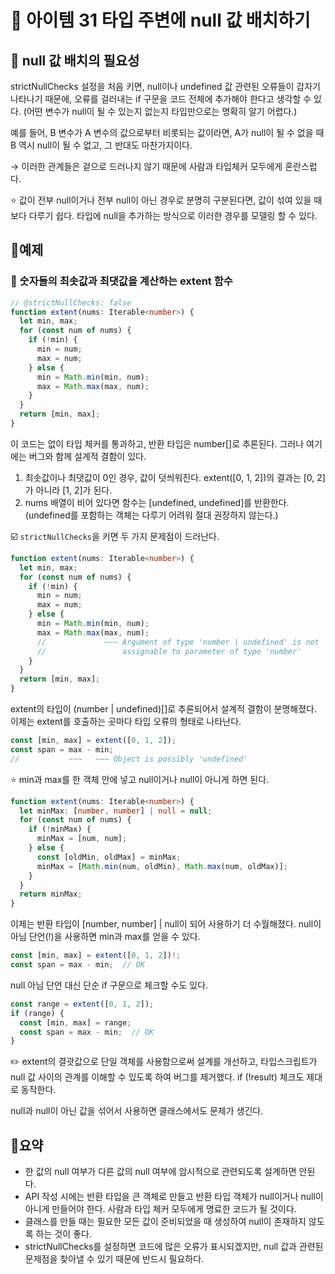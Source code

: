 # 📎 아이템 31 타입 주변에 null 값 배치하기

## 📍 null 값 배치의 필요성

strictNullChecks 설정을 처음 키면, null이나 undefined 값 관련된 오류들이 갑자기 나타나기 때문에, 오류를 걸러내는 if 구문을 코드 전체에 추가해야 한다고 생각할 수 있다. (어떤 변수가 null이 될 수 있는지 없는지 타입만으로는 명확히 알기 어렵다.)

예를 들어, B 변수가 A 변수의 값으로부터 비롯되는 값이라면, A가 null이 될 수 없을 때 B 역시 null이 될 수 없고, 그 반대도 마찬가지이다.

→ 이러한 관계들은 겉으로 드러나지 않기 때문에 사람과 타입체커 모두에게 혼란스럽다.

⭐️ 값이 전부 null이거나 전부 null이 아닌 경우로 분명히 구분된다면, 값이 섞여 있을 때보다 다루기 쉽다. 타입에 null을 추가하는 방식으로 이러한 경우를 모델링 할 수 있다.

## 📍예제

### 🔗 숫자들의 최솟값과 최댓값을 계산하는 extent 함수

```typescript
// @strictNullChecks: false
function extent(nums: Iterable<number>) {
  let min, max;
  for (const num of nums) {
    if (!min) {
      min = num;
      max = num;
    } else {
      min = Math.min(min, num);
      max = Math.max(max, num);
    }
  }
  return [min, max];
}
```

이 코드는  없이 타입 체커를 통과하고, 반환 타입은 number\[]로 추론된다. 그러나 여기에는 버그와 함께 설계적 결함이 있다.

1. 최솟값이나 최댓값이 0인 경우, 값이 덧씌워진다.  extent(\[0, 1, 2])의 결과는 \[0, 2] 가 아니라 \[1, 2]가 된다.
2. nums 배열이 비어 있다면 함수는 \[undefined, undefined]를 반환한다. (undefined를 포함하는 객체는 다루기 어려워 절대 권장하지 않는다.)

☑️ `strictNullChecks`을 키면 두 가지 문제점이 드러난다.

```typescript
function extent(nums: Iterable<number>) {
  let min, max;
  for (const num of nums) {
    if (!min) {
      min = num;
      max = num;
    } else {
      min = Math.min(min, num);
      max = Math.max(max, num);
      //             ~~~ Argument of type 'number | undefined' is not
      //                 assignable to parameter of type 'number'
    }
  }
  return [min, max];
}
```

extent의 타입이 (number | undefined)\[]로 추론되어서 설계적 결함이 분명해졌다. 이제는 extent를 호출하는 곳마다 타입 오류의 형태로 나타난다.

```typescript
const [min, max] = extent([0, 1, 2]);
const span = max - min;
//           ~~~   ~~~ Object is possibly 'undefined'
```

⭐️ min과 max를 한 객체 안에 넣고 null이거나 null이 아니게 하면 된다.

```typescript
function extent(nums: Iterable<number>) {
  let minMax: [number, number] | null = null;
  for (const num of nums) {
    if (!minMax) {
      minMax = [num, num];
    } else {
      const [oldMin, oldMax] = minMax;
      minMax = [Math.min(num, oldMin), Math.max(num, oldMax)];
    }
  }
  return minMax;
}
```

이제는 반환 타입이 \[number, number] | null이 되어 사용하기 더 수월해졌다. null이 아님 단언(!)을 사용하면 min과 max를 얻을 수 있다.

```typescript
const [min, max] = extent([0, 1, 2])!;
const span = max - min;  // OK
```

null 아님 단언 대신 단순 if 구문으로 체크할 수도 있다.

```typescript
const range = extent([0, 1, 2]);
if (range) {
  const [min, max] = range;
  const span = max - min;  // OK
}
```

✏️ extent의 결괏값으로 단일 객체를 사용함으로써 설계를 개선하고, 타입스크립트가 null 값 사이의 관계를 이해할 수 있도록 하여 버그를 제거했다. if (!result) 체크도 제대로 동작한다.

null과 null이 아닌 값을 섞어서 사용하면 클래스에서도 문제가 생긴다.

## 📍요약

* 한 값의 null 여부가 다른 값의 null 여부에 암시적으로 관련되도록 설계하면 안된다.
* API 작성 시에는 반환 타입을 큰 객체로 만들고 반환 타입 객체가 null이거나 null이 아니게 만들어야 한다. 사람과 타입 체커 모두에게 명료한 코드가 될 것이다.
* 클래스를 만들 때는 필요한 모든 값이 준비되었을 때 생성하여 null이 존재하지 않도록 하는 것이 좋다.
* strictNullChecks를 설정하면 코드에 많은 오류가 표시되겠지만, null 값과 관련된 문제점을 찾아낼 수 있기 때문에 반드시 필요하다.

